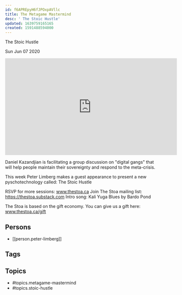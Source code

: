 ```yaml
---
id: f6APREpyH6fJPOxpAVllc
title: The Metagame Mastermind
desc: ' The Stoic Hustle'
updated: 1639759165165
created: 1591488594000
---
```



 The Stoic Hustle

Sun Jun 07 2020

<iframe width="560" height="315" src="https://www.youtube.com/embed/9_jG_ZMLeIk" title="The Metagame Mastermind: The Stoic Hustle w/ Peter Limberg (June 6th, 2020)" frameborder="0" allow="accelerometer; autoplay; clipboard-write; encrypted-media; gyroscope; picture-in-picture" allowfullscreen ></iframe>

Daniel Kazandjian is facilitating a group discussion on "digital gangs" that will help people maintain their sovereignty and respond to the meta-crisis.

This week Peter Limberg makes a guest appearance to present a new pyschotechnology called: The Stoic Hustle

RSVP for more sessions: www.thestoa.ca
Join The Stoa mailing list: https://thestoa.substack.com
Intro song: Kali Yuga Blues by Bardo Pond

The Stoa is based on the gift economy. You can give us a gift here: www.thestoa.ca/gift

## Persons

- [[person.peter-limberg]]

## Tags



## Topics

- #topics.metagame-mastermind
- #topics.stoic-hustle

